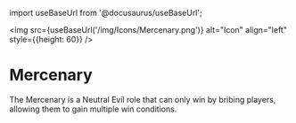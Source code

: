 import useBaseUrl from '@docusaurus/useBaseUrl';

<img src={useBaseUrl('/img/Icons/Mercenary.png')} alt="Icon" align="left" style={{height: 60}} />
# Mercenary

The Mercenary is a Neutral Evil role that can only win by bribing players, allowing them to gain multiple win conditions.
